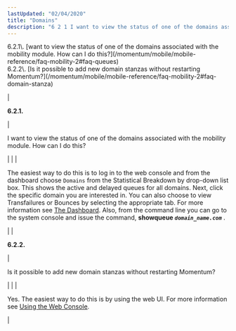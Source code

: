 ```yaml
---
lastUpdated: "02/04/2020"
title: "Domains"
description: "6 2 1 I want to view the status of one of the domains associated with the mobility module How can I do this 6 2 2 Is it possible to add new domain stanzas without restarting Momentum 6 2 1 I want to view the status of one of..."
---
```


<a name="idp434272"></a> 

<dl>

<dt>6.2.1\. [want to view the status of one of the domains associated with the mobility module. How can I do this?](/momentum/mobile/mobile-reference/faq-mobility-2#faq-queues)</dt>

<dt>6.2.2\. [Is it possible to add new domain stanzas without restarting Momentum?](/momentum/mobile/mobile-reference/faq-mobility-2#faq-domain-stanza)</dt>

</dl>

| <a name="faq-queues"></a> <a name="idp435280"></a> 

**6.2.1.**

 | 

I want to view the status of one of the domains associated with the mobility module. How can I do this?

 |
|  | 

The easiest way to do this is to log in to the web console and from the dashboard choose `Domains` from the Statistical Breakdown by drop-down list box. This shows the active and delayed queues for all domains. Next, click the specific domain you are interested in. You can also choose to view Transfailures or Bounces by selecting the appropriate tab. For more information see [The Dashboard](/momentum/3/3-reference/web-3-dashboard). Also, from the command line you can go to the system console and issue the command, **showqueue *`domain_name.com`***                    .

 |
| <a name="faq-domain-stanza"></a> <a name="idp491104"></a> 

**6.2.2.**

 | 

Is it possible to add new domain stanzas without restarting Momentum?

 |
|  | 

Yes. The easiest way to do this is by using the web UI. For more information see [Using the Web Console](/momentum/3/3-reference/web-3).

 |